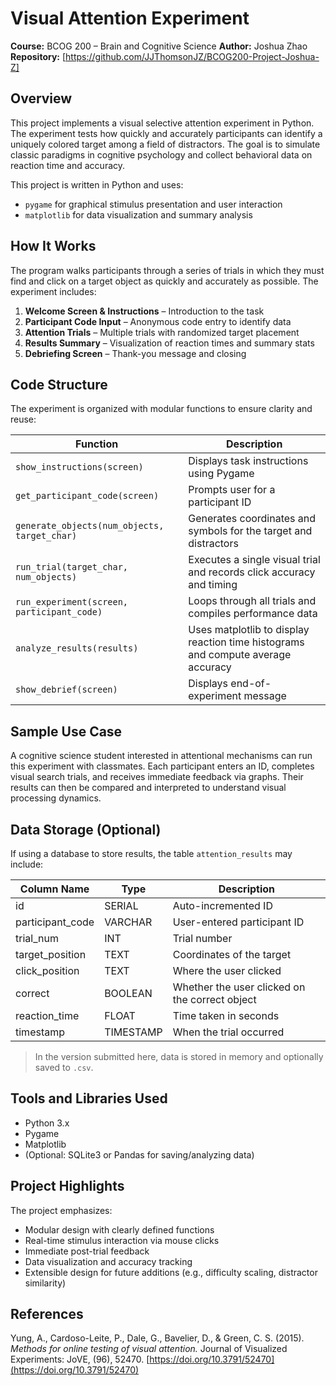# Visual Attention Experiment

**Course:** BCOG 200 – Brain and Cognitive Science
**Author:** Joshua Zhao
**Repository:** \[https://github.com/JJThomsonJZ/BCOG200-Project-Joshua-Z]

## Overview

This project implements a visual selective attention experiment in Python. The experiment tests how quickly and accurately participants can identify a uniquely colored target among a field of distractors. The goal is to simulate classic paradigms in cognitive psychology and collect behavioral data on reaction time and accuracy.

This project is written in Python and uses:

* `pygame` for graphical stimulus presentation and user interaction
* `matplotlib` for data visualization and summary analysis

## How It Works

The program walks participants through a series of trials in which they must find and click on a target object as quickly and accurately as possible. The experiment includes:

1. **Welcome Screen & Instructions** – Introduction to the task
2. **Participant Code Input** – Anonymous code entry to identify data
3. **Attention Trials** – Multiple trials with randomized target placement
4. **Results Summary** – Visualization of reaction times and summary stats
5. **Debriefing Screen** – Thank-you message and closing

## Code Structure

The experiment is organized with modular functions to ensure clarity and reuse:

| Function                                     | Description                                                                      |
| -------------------------------------------- | -------------------------------------------------------------------------------- |
| `show_instructions(screen)`                  | Displays task instructions using Pygame                                          |
| `get_participant_code(screen)`               | Prompts user for a participant ID                                                |
| `generate_objects(num_objects, target_char)` | Generates coordinates and symbols for the target and distractors                 |
| `run_trial(target_char, num_objects)`        | Executes a single visual trial and records click accuracy and timing             |
| `run_experiment(screen, participant_code)`   | Loops through all trials and compiles performance data                           |
| `analyze_results(results)`                   | Uses matplotlib to display reaction time histograms and compute average accuracy |
| `show_debrief(screen)`                       | Displays end-of-experiment message                                               |

## Sample Use Case

A cognitive science student interested in attentional mechanisms can run this experiment with classmates. Each participant enters an ID, completes visual search trials, and receives immediate feedback via graphs. Their results can then be compared and interpreted to understand visual processing dynamics.

## Data Storage (Optional)

If using a database to store results, the table `attention_results` may include:

| Column Name       | Type      | Description                                    |
| ----------------- | --------- | ---------------------------------------------- |
| id                | SERIAL    | Auto-incremented ID                            |
| participant\_code | VARCHAR   | User-entered participant ID                    |
| trial\_num        | INT       | Trial number                                   |
| target\_position  | TEXT      | Coordinates of the target                      |
| click\_position   | TEXT      | Where the user clicked                         |
| correct           | BOOLEAN   | Whether the user clicked on the correct object |
| reaction\_time    | FLOAT     | Time taken in seconds                          |
| timestamp         | TIMESTAMP | When the trial occurred                        |

> In the version submitted here, data is stored in memory and optionally saved to `.csv`.

## Tools and Libraries Used

* Python 3.x
* Pygame
* Matplotlib
* (Optional: SQLite3 or Pandas for saving/analyzing data)

## Project Highlights

The project emphasizes:

* Modular design with clearly defined functions
* Real-time stimulus interaction via mouse clicks
* Immediate post-trial feedback
* Data visualization and accuracy tracking
* Extensible design for future additions (e.g., difficulty scaling, distractor similarity)

## References

Yung, A., Cardoso-Leite, P., Dale, G., Bavelier, D., & Green, C. S. (2015).
*Methods for online testing of visual attention.* Journal of Visualized Experiments: JoVE, (96), 52470.
[https://doi.org/10.3791/52470](https://doi.org/10.3791/52470)

